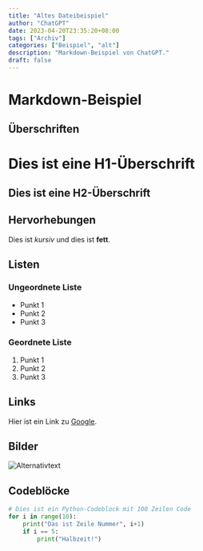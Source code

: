 ```yaml
---
title: "Altes Dateibeispiel"
author: "ChatGPT"
date: 2023-04-20T23:35:20+08:00
tags: ["Archiv"]
categories: ["Beispiel", "alt"]
description: "Markdown-Beispiel von ChatGPT."
draft: false
---
```


# Markdown-Beispiel

## Überschriften
Dies ist eine H1-Überschrift
=====================
Dies ist eine H2-Überschrift
---------------------

## Hervorhebungen
Dies ist *kursiv* und dies ist **fett**.

## Listen
### Ungeordnete Liste
- Punkt 1
- Punkt 2
- Punkt 3

### Geordnete Liste
1. Punkt 1
2. Punkt 2
3. Punkt 3

## Links
Hier ist ein Link zu [Google](https://www.google.com).

## Bilder
![Alternativtext](https://via.placeholder.com/150 "Platzhalterbild")

## Codeblöcke
```python
# Dies ist ein Python-Codeblock mit 100 Zeilen Code
for i in range(10):
    print("Das ist Zeile Nummer", i+1)
    if i == 5:
        print("Halbzeit!")
```